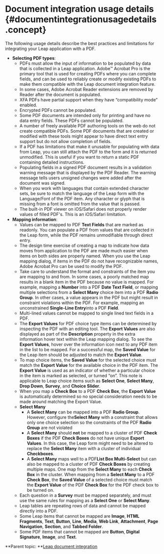 # Document integration usage details {#documentintegrationusagedetails .concept}

The following usage details describe the best practices and limitations for integrating your Leap application with a PDF.

-   **Selecting PDF types**:
    -   PDFs must allow the input of information to be populated by data that is collected in a Leap application. Adobe™ Acrobat Pro is the primary tool that is used for creating PDFs where you can complete fields, and can be used to reliably create or modify existing PDFs to make them compatible with the Leap document integration feature.
    -   In some cases, Adobe Acrobat Reader extensions are removed by Reader after the document is populated.
    -   XFA PDFs have partial support when they have “compatibility mode” enabled.
    -   Encrypted PDFs cannot be populated.
    -   Some PDF documents are intended only for printing and have no data entry fields. These PDFs cannot be populated.
    -   A number of freely available PDF authoring tools on the web do not create compatible PDFs. Some PDF documents that are created or modified with these tools might appear to have direct text entry support but do not allow completion of fields.
    -   If a PDF has limitations that make it unusable for populating with data from Leap, you can still attach the PDF to the form and it is returned unmodified. This is useful if you want to return a static PDF containing detailed instructions.
    -   Populating fields in a signed PDF document results in a validation warning message that is displayed by the PDF Reader. The warning message tells users unsigned changes were added after the document was signed.
    -   When you work with languages that contain extended character sets, be sure to match the language of the Leap form with the Language/Font of the PDF item. Any character or glyph that is missing from a font is omitted from the value that is passed.
    -   The built-in PDF viewer on iOS/Safari does not properly render values of filled PDF's. This is an iOS/Safari limitation.
-   **Mapping information**:
    -   Values can be mapped to PDF **Text Fields** that are marked as readonly. You can populate a PDF from values that are collected in the Leap form, while the PDF remains unmodifiable through direct entry.
    -   The design time exercise of creating a map to indicate how data moves from application to the PDF are made much easier when items on both sides are properly named. When you use the Leap mapping dialog, if items in the PDF do not have recognizable names, Adobe Acrobat Pro can be used to modify the PDF.
    -   Take care to understand the format and constraints of the item you are mapping to and from. In some cases, a poorly matched map results in a blank item in the PDF because no value is mapped. For example, mapping a **Number** into a PDF **Date Text Field**, or mapping multiple selections from a **Select Many** choice item into a PDF **Radio Group**. In other cases, a value appears in the PDF but might result in constraint violations within the PDF. For example, mapping an unconstrained **Single-Line Entry**into a PDF **Field**.
    -   Multi-lined values cannot be mapped to single lined text fields in a PDF.
    -   The **Export Values** for PDF choice type items can be determined by inspecting the PDF with an editing tool. The **Export Values** are also displayed as part of the **Description** property in the extra information hover text within the Leap mapping dialog. To see the **Export Values**, hover over the information icon next to any PDF item in the list to be mapped. For a successful map, the **Saved Value** for the Leap item should be adjusted to match the **Export Value**.
    -   To map choice items, the **Saved Value** for the selected choice must match the **Export Value** for the available choice in the PDF item. The **Export Value** is used as an indicator of whether a particular choice in the item is marked as selected, or turned “on”. This note is applicable to Leap choice items such as **Select One**, **Select Many**, **Drop Down**, **Survey**, and **Choice Slider**.
    -   When you map a **Check Box** to a PDF **Check Box**, the **Export Value** is automatically determined so no special consideration needs to be made around matching the Export Value.
    -   **Select Many**
        -   A **Select Many** can be mapped into a PDF **Radio Group**. However, configure the**Select Many** with a constraint that allows only one choice selection so the constraints of the PDF **Radio Group** are not violated
        -   A **Select Many** should **not** be mapped to a cluster of PDF **Check Boxes** if the PDF **Check Boxes** do not have unique **Export Values**. In this case, the Leap form might need to be altered to replace the **Select Many** item with a cluster of individual **Checkboxes**.
        -   A **Select Many** maps well to a PDF**List Box Multi-Select** but can also be mapped to a cluster of PDF **Check Boxes** by creating multiple maps. One map from the **Select Many** to each **Check Box** in the cluster. When mapping from a **Select Many** to a PDF **Check Box**, the **Saved Value** of a selected choice must match the **Export Value** of the PDF **Check Box** for the PDF check box to be turned on.
    -   Each question in a **Survey** must be mapped separately, and must use the same rules for mapping as a **Select One** or **Select Many**.
    -   Leap tables are repeating rows of data and cannot be mapped directly into a PDF.
    -   Some Leap items that cannot be mapped are **Image**, **HTML Fragments**, **Text**, **Button**, **Line**, **Media**, **Web Link**, **Attachment**, **Page Navigation**, **Section**, and **Tabbed Folder**.
    -   Some PDF items that cannot be mapped are **Button**, **Digital Signature**, **Image**, and **Text**.

**Parent topic: **[Leap document integration](di_pop_doc_with_app_data.md)

